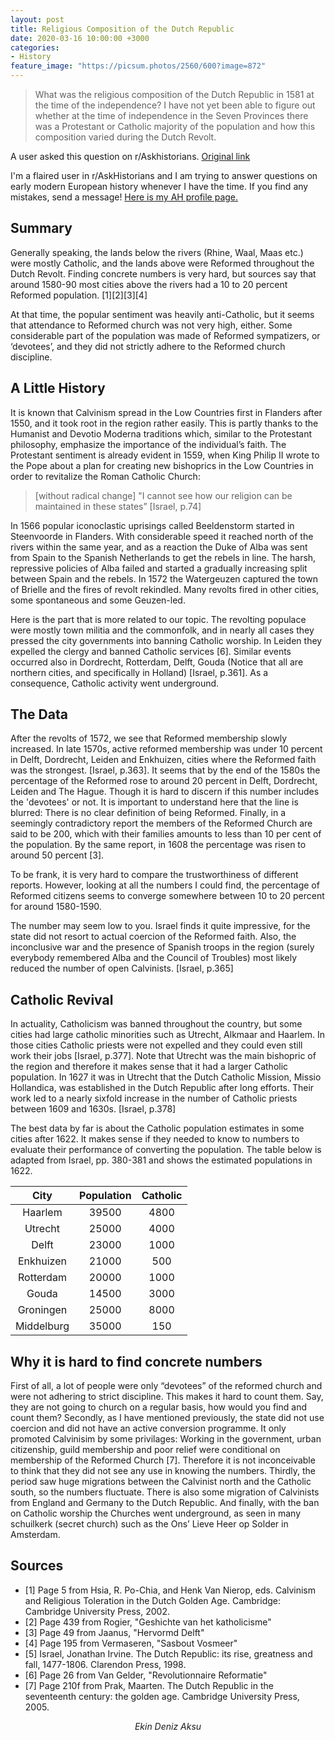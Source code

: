 ```yaml
---
layout: post
title: Religious Composition of the Dutch Republic
date: 2020-03-16 10:00:00 +3000
categories:
- History
feature_image: "https://picsum.photos/2560/600?image=872"
---
```


> What was the religious composition of the Dutch Republic in 1581 at the time of the independence? I have not yet been able to figure out whether at the time of independence in the Seven Provinces there was a Protestant or Catholic majority of the population and how this composition varied during the Dutch Revolt.

A user asked this question on r/Askhistorians. [Original link](https://www.reddit.com/r/AskHistorians/comments/6aq6j4/what_was_the_religious_composition_of_the_dutch/dovz6fg/)

I'm a flaired user in r/AskHistorians and I am trying to answer questions on early modern European history whenever I have the time. If you find any mistakes, send a message! [Here is my AH profile page.](https://www.reddit.com/r/AskHistorians/wiki/profiles/ekinda)

## Summary

Generally speaking, the lands below the rivers (Rhine, Waal, Maas etc.) were mostly Catholic, and the lands above were Reformed throughout the Dutch Revolt. Finding concrete numbers is very hard, but sources say that around 1580-90 most cities above the rivers had a 10 to 20 percent Reformed population. [1][2][3][4]

At that time, the popular sentiment was heavily anti-Catholic, but it seems that attendance to Reformed church was not very high, either. Some considerable part of the population was made of Reformed sympatizers, or ‘devotees’, and they did not strictly adhere to the Reformed church discipline.

## A Little History

It is known that Calvinism spread in the Low Countries first in Flanders after 1550, and it took root in the region rather easily. This is partly thanks to the Humanist and Devotio Moderna traditions which, similar to the Protestant philosophy, emphasize the importance of the individual’s faith. The Protestant sentiment is already evident in 1559, when King Philip II wrote to the Pope about a plan for creating new bishoprics in the Low Countries in order to revitalize the Roman Catholic Church:

> [without radical change] "I cannot see how our religion can be maintained in these states” [Israel, p.74]

In 1566 popular iconoclastic uprisings called Beeldenstorm started in Steenvoorde in Flanders. With considerable speed it reached north of the rivers within the same year, and as a reaction the Duke of Alba was sent from Spain to the Spanish Netherlands to get the rebels in line. The harsh, repressive policies of Alba failed and started a gradually increasing split between Spain and the rebels. In 1572 the Watergeuzen captured the town of Brielle and the fires of revolt rekindled. Many revolts fired in other cities, some spontaneous and some Geuzen-led.

Here is the part that is more related to our topic. The revolting populace were mostly town militia and the commonfolk, and in nearly all cases they pressed the city governments into banning Catholic worship. In Leiden they expelled the clergy and banned Catholic services [6]. Similar events occurred also in Dordrecht, Rotterdam, Delft, Gouda (Notice that all are northern cities, and specifically in Holland) [Israel, p.361]. As a consequence, Catholic activity went underground.

## The Data

After the revolts of 1572, we see that Reformed membership slowly increased. In late 1570s, active reformed membership was under 10 percent in Delft, Dordrecht, Leiden and Enkhuizen, cities where the Reformed faith was the strongest. [Israel, p.363]. It seems that by the end of the 1580s the percentage of the Reformed rose to around 20 percent in Delft, Dordrecht, Leiden and The Hague. Though it is hard to discern if this number includes the 'devotees' or not. It is important to understand here that the line is blurred: There is no clear definition of being Reformed. Finally, in a seemingly contradictory report the members of the Reformed Church are said to be 200, which with their families amounts to less than 10 per cent of the population. By the same report, in 1608 the percentage was risen to around 50 percent [3].

To be frank, it is very hard to compare the trustworthiness of different reports. However, looking at all the numbers I could find, the percentage of Reformed citizens seems to converge somewhere between 10 to 20 percent for around 1580-1590.

The number may seem low to you. Israel finds it quite impressive, for the state did not resort to actual coercion of the Reformed faith. Also, the inconclusive war and the presence of Spanish troops in the region (surely everybody remembered Alba and the Council of Troubles) most likely reduced the number of open Calvinists. [Israel, p.365]

## Catholic Revival

In actuality, Catholicism was banned throughout the country, but some cities had large catholic minorities such as Utrecht, Alkmaar and Haarlem. In those cities Catholic priests were not expelled and they could even still work their jobs [Israel, p.377]. Note that Utrecht was the main bishopric of the region and therefore it makes sense that it had a larger Catholic population. In 1627 it was in Utrecht that the Dutch Catholic Mission, Missio Hollandica, was established in the Dutch Republic after long efforts. Their work led to a nearly sixfold increase in the number of Catholic priests between 1609 and 1630s. [Israel, p.378]

The best data by far is about the Catholic population estimates in some cities after 1622. It makes sense if they needed to know to numbers to evaluate their performance of converting the population. The table below is adapted from Israel, pp. 380-381 and shows the estimated populations in 1622.

| City       |	Population |	Catholic |
|  :----: |  :----: |  :----: |
| Haarlem    |	39500      | 4800      |
| Utrecht    |	25000      | 4000      |
| Delft      |	23000      | 1000      |
| Enkhuizen  |	21000	     | 500       |
| Rotterdam  |	20000	     | 1000      |
| Gouda      |	14500      | 3000      |
| Groningen  |	25000      | 8000      |
| Middelburg |	35000      | 150       |

## Why it is hard to find concrete numbers

First of all, a lot of people were only “devotees” of the reformed church and were not adhering to strict discipline. This makes it hard to count them. Say, they are not going to church on a regular basis, how would you find and count them? Secondly, as I have mentioned previously, the state did not use coercion and did not have an active conversion programme. It only promoted Calvinisim by some privilages: Working in the government, urban citizenship, guild membership and poor relief were conditional on membership of the Reformed Church [7]. Therefore it is not inconceivable to think that they did not see any use in knowing the numbers. Thirdly, the period saw huge migrations between the Calvinist north and the Catholic south, so the numbers fluctuate. There is also some migration of Calvinists from England and Germany to the Dutch Republic. And finally, with the ban on Catholic worship the Churches went underground, as seen in many schuilkerk (secret church) such as the Ons’ Lieve Heer op Solder in Amsterdam.

## Sources

- [1] Page 5 from Hsia, R. Po-Chia, and Henk Van Nierop, eds. Calvinism and Religious Toleration in the Dutch Golden Age. Cambridge: Cambridge University Press, 2002.
- [2] Page 439 from Rogier, "Geshichte van het katholicisme"
- [3] Page 49 from Jaanus, "Hervormd Delft"
- [4] Page 195 from Vermaseren, "Sasbout Vosmeer"
- [5] Israel, Jonathan Irvine. The Dutch Republic: its rise, greatness and fall, 1477-1806. Clarendon Press, 1998.
- [6] Page 26 from Van Gelder, "Revolutionnaire Reformatie"
- [7] Page 210f from Prak, Maarten. The Dutch Republic in the seventeenth century: the golden age. Cambridge University Press, 2005.

<p style="text-align: center;"> <i>
Ekin Deniz Aksu
</i></p>
